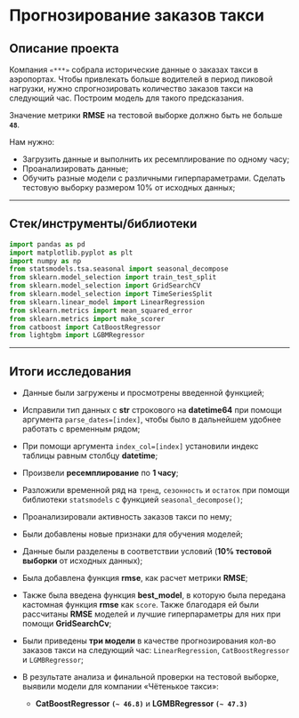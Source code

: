# Прогнозирование заказов такси


## Описание проекта

Компания `«***»` собрала исторические данные о заказах такси в аэропортах. Чтобы привлекать больше водителей в период пиковой нагрузки, нужно спрогнозировать количество заказов такси на следующий час. Построим модель для такого предсказания.

Значение метрики **RMSE** на тестовой выборке должно быть не больше **`48`**.

Нам нужно:

* Загрузить данные и выполнить их ресемплирование по одному часу;
* Проанализировать данные;
* Обучить разные модели с различными гиперпараметрами. Сделать тестовую выборку размером 10% от исходных данных;

---

## Стек/инструменты/библиотеки

```python
import pandas as pd
import matplotlib.pyplot as plt
import numpy as np
from statsmodels.tsa.seasonal import seasonal_decompose
from sklearn.model_selection import train_test_split
from sklearn.model_selection import GridSearchCV
from sklearn.model_selection import TimeSeriesSplit
from sklearn.linear_model import LinearRegression
from sklearn.metrics import mean_squared_error
from sklearn.metrics import make_scorer
from catboost import CatBoostRegressor
from lightgbm import LGBMRegressor
```

---

## Итоги исследования

* Данные были загружены и просмотрены введенной функцией;
* Исправили тип данных с **str** строкового на **datetime64** при помощи аргумента `parse_dates=[index]`, чтобы было в дальнейшем удобнее работать с временным рядом;
* При помощи аргумента `index_col=[index]` установили индекс таблицы равным столбцу **datetime**;
* Произвели **ресемплирование** по **1 часу**;
* Разложили временной ряд на `тренд`, `сезонность` и `остаток` при помощи библиотеки `statsmodels` с функцией `seasonal_decompose()`;
* Проанализировали активность заказов такси по нему;
* Были добавлены новые признаки для обучения моделей;
* Данные были разделены в соответствии условий (**10% тестовой выборки** от исходных данных);
* Была добавлена функция **rmse**, как расчет метрики **RMSE**;
* Также была введена функция **best_model**, в которую была передана кастомная функция **rmse** как `score`. Также благодаря ей были рассчитаны **RMSE** моделей и лучшие гиперпараметры для них при помощи **GridSearchCv**;
* Были приведены **три модели** в качестве прогнозирования кол-во заказов такси на следующий час: `LinearRegression`, `CatBoostRegressor` и `LGMBRegressor`;
* В результате анализа и финальной проверки на тестовой выборке, выявили модели для компании «Чётенькое такси»: 
  
  * **CatBoostRegressor `(~ 46.8)`** и **LGMBRegressor `(~ 47.3)`**
